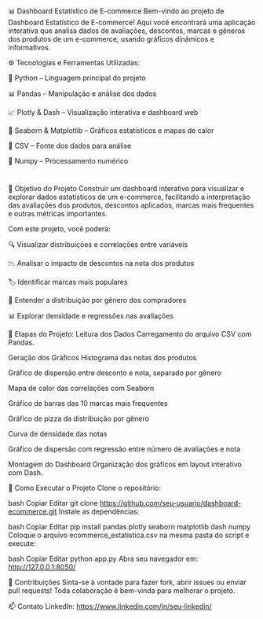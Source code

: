 📊 Dashboard Estatístico de E-commerce
Bem-vindo ao projeto de Dashboard Estatístico de E-commerce!
Aqui você encontrará uma aplicação interativa que analisa dados de avaliações, descontos, marcas e gêneros dos produtos de um e-commerce, usando gráficos dinâmicos e informativos.

⚙️ Tecnologias e Ferramentas Utilizadas:

🐍 Python – Linguagem principal do projeto

📊 Pandas – Manipulação e análise dos dados

📈 Plotly & Dash – Visualização interativa e dashboard web

🎨 Seaborn & Matplotlib – Gráficos estatísticos e mapas de calor

💾 CSV – Fonte dos dados para análise

🔢 Numpy – Processamento numérico
#
#

🎯 Objetivo do Projeto
Construir um dashboard interativo para visualizar e explorar dados estatísticos de um e-commerce, facilitando a interpretação das avaliações dos produtos, descontos aplicados, marcas mais frequentes e outras métricas importantes.


Com este projeto, você poderá:


🔍 Visualizar distribuições e correlações entre variáveis

📉 Analisar o impacto de descontos na nota dos produtos

🏷️ Identificar marcas mais populares

👥 Entender a distribuição por gênero dos compradores

📊 Explorar densidade e regressões nas avaliações


🧠 Etapas do Projeto:
Leitura dos Dados
Carregamento do arquivo CSV com Pandas.

Geração dos Gráficos
Histograma das notas dos produtos

Gráfico de dispersão entre desconto e nota, separado por gênero

Mapa de calor das correlações com Seaborn

Gráfico de barras das 10 marcas mais frequentes

Gráfico de pizza da distribuição por gênero

Curva de densidade das notas

Gráfico de dispersão com regressão entre número de avaliações e nota

Montagem do Dashboard
Organização dos gráficos em layout interativo com Dash.

🚀 Como Executar o Projeto
Clone o repositório:

bash
Copiar
Editar
git clone https://github.com/seu-usuario/dashboard-ecommerce.git
Instale as dependências:

bash
Copiar
Editar
pip install pandas plotly seaborn matplotlib dash numpy
Coloque o arquivo ecommerce_estatistica.csv na mesma pasta do script e execute:

bash
Copiar
Editar
python app.py
Abra seu navegador em: http://127.0.0.1:8050/

🤝 Contribuições
Sinta-se à vontade para fazer fork, abrir issues ou enviar pull requests! Toda colaboração é bem-vinda para melhorar o projeto.

📫 Contato
LinkedIn: https://www.linkedin.com/in/seu-linkedin/

